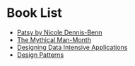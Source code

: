 # Book List
- [Patsy by Nicole Dennis-Benn](https://books.google.com/books/about/Patsy.html?id=OHl_DwAAQBAJ&source=kp_book_description)
- [The Mythical Man-Month](https://www.amazon.com/Mythical-Man-Month-Software-Engineering-Anniversary/dp/0201835959/ref=sr_1_1?keywords=mythical+man+month&qid=1578270699&sr=8-1)
- [Designing Data Intensive Applications](https://www.amazon.com/Designing-Data-Intensive-Applications-Reliable-Maintainable/dp/1449373321)
- [Design Patterns](https://www.amazon.com/Design-Patterns-Elements-Reusable-Object-Oriented/dp/0201633612/ref=sr_1_3?keywords=design+patterns&qid=1578270737&sr=8-3)
